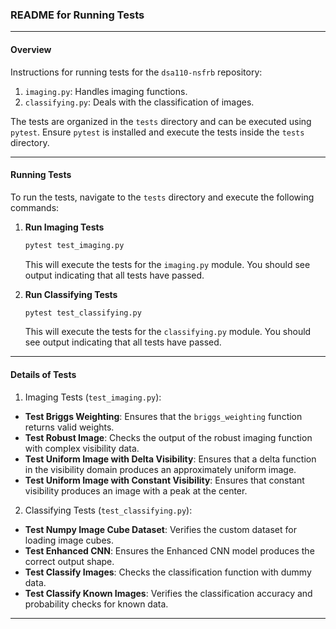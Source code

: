 ### README for Running Tests

---

#### Overview

Instructions for running tests for the `dsa110-nsfrb` repository:
1. `imaging.py`: Handles imaging functions.
2. `classifying.py`: Deals with the classification of images.

The tests are organized in the `tests` directory and can be executed using `pytest`. Ensure `pytest` is installed and execute the tests inside the `tests` directory.

---

#### Running Tests

To run the tests, navigate to the `tests` directory and execute the following commands:

1. **Run Imaging Tests**

   ```sh
   pytest test_imaging.py
   ```

   This will execute the tests for the `imaging.py` module. You should see output indicating that all tests have passed.

2. **Run Classifying Tests**

   ```sh
   pytest test_classifying.py
   ```

   This will execute the tests for the `classifying.py` module. You should see output indicating that all tests have passed.

---

#### Details of Tests



1. Imaging Tests (`test_imaging.py`):

- **Test Briggs Weighting**: Ensures that the `briggs_weighting` function returns valid weights.
- **Test Robust Image**: Checks the output of the robust imaging function with complex visibility data.
- **Test Uniform Image with Delta Visibility**: Ensures that a delta function in the visibility domain produces an approximately uniform image.
- **Test Uniform Image with Constant Visibility**: Ensures that constant visibility produces an image with a peak at the center.


2. Classifying Tests (`test_classifying.py`):

- **Test Numpy Image Cube Dataset**: Verifies the custom dataset for loading image cubes.
- **Test Enhanced CNN**: Ensures the Enhanced CNN model produces the correct output shape.
- **Test Classify Images**: Checks the classification function with dummy data.
- **Test Classify Known Images**: Verifies the classification accuracy and probability checks for known data.
---
